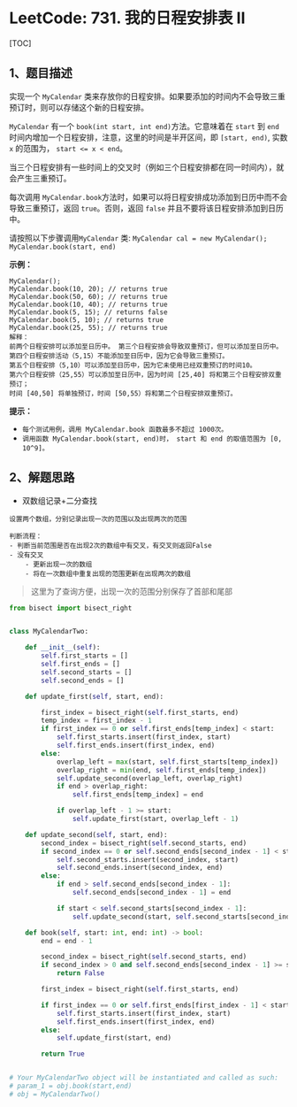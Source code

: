 # LeetCode: 731. 我的日程安排表 II

[TOC]

## 1、题目描述

实现一个 `MyCalendar` 类来存放你的日程安排。如果要添加的时间内不会导致三重预订时，则可以存储这个新的日程安排。

`MyCalendar` 有一个 `book(int start, int end)`方法。它意味着在 `start` 到 `end` 时间内增加一个日程安排，注意，这里的时间是半开区间，即 `[start, end)`, 实数 `x` 的范围为，  `start <= x < end`。

当三个日程安排有一些时间上的交叉时（例如三个日程安排都在同一时间内），就会产生三重预订。

每次调用 `MyCalendar.book`方法时，如果可以将日程安排成功添加到日历中而不会导致三重预订，返回 `true`。否则，返回 `false` 并且不要将该日程安排添加到日历中。

请按照以下步骤调用`MyCalendar` 类: `MyCalendar cal = new MyCalendar(); MyCalendar.book(start, end)`

 

**示例：**

```
MyCalendar();
MyCalendar.book(10, 20); // returns true
MyCalendar.book(50, 60); // returns true
MyCalendar.book(10, 40); // returns true
MyCalendar.book(5, 15); // returns false
MyCalendar.book(5, 10); // returns true
MyCalendar.book(25, 55); // returns true
解释： 
前两个日程安排可以添加至日历中。 第三个日程安排会导致双重预订，但可以添加至日历中。
第四个日程安排活动（5,15）不能添加至日历中，因为它会导致三重预订。
第五个日程安排（5,10）可以添加至日历中，因为它未使用已经双重预订的时间10。
第六个日程安排（25,55）可以添加至日历中，因为时间 [25,40] 将和第三个日程安排双重预订；
时间 [40,50] 将单独预订，时间 [50,55）将和第二个日程安排双重预订。
```

**提示：**

-   `每个测试用例，调用 MyCalendar.book 函数最多不超过 1000次。`
-   `调用函数 MyCalendar.book(start, end)时， start 和 end 的取值范围为 [0, 10^9]。`



## 2、解题思路

-   双数组记录+二分查找

```
设置两个数组，分别记录出现一次的范围以及出现两次的范围

判断流程：
- 判断当前范围是否在出现2次的数组中有交叉，有交叉则返回False
- 没有交叉
    - 更新出现一次的数组
    - 将在一次数组中重复出现的范围更新在出现两次的数组
```

>    这里为了查询方便，出现一次的范围分别保存了首部和尾部



```python
from bisect import bisect_right


class MyCalendarTwo:

    def __init__(self):
        self.first_starts = []
        self.first_ends = []
        self.second_starts = []
        self.second_ends = []

    def update_first(self, start, end):

        first_index = bisect_right(self.first_starts, end)
        temp_index = first_index - 1
        if first_index == 0 or self.first_ends[temp_index] < start:
            self.first_starts.insert(first_index, start)
            self.first_ends.insert(first_index, end)
        else:
            overlap_left = max(start, self.first_starts[temp_index])
            overlap_right = min(end, self.first_ends[temp_index])
            self.update_second(overlap_left, overlap_right)
            if end > overlap_right:
                self.first_ends[temp_index] = end

            if overlap_left - 1 >= start:
                self.update_first(start, overlap_left - 1)

    def update_second(self, start, end):
        second_index = bisect_right(self.second_starts, end)
        if second_index == 0 or self.second_ends[second_index - 1] < start:
            self.second_starts.insert(second_index, start)
            self.second_ends.insert(second_index, end)
        else:
            if end > self.second_ends[second_index - 1]:
                self.second_ends[second_index - 1] = end

            if start < self.second_starts[second_index - 1]:
                self.update_second(start, self.second_starts[second_index - 1] - 1)

    def book(self, start: int, end: int) -> bool:
        end = end - 1

        second_index = bisect_right(self.second_starts, end)
        if second_index > 0 and self.second_ends[second_index - 1] >= start:
            return False

        first_index = bisect_right(self.first_starts, end)

        if first_index == 0 or self.first_ends[first_index - 1] < start:
            self.first_starts.insert(first_index, start)
            self.first_ends.insert(first_index, end)
        else:
            self.update_first(start, end)

        return True


# Your MyCalendarTwo object will be instantiated and called as such:
# param_1 = obj.book(start,end)
# obj = MyCalendarTwo()

```



